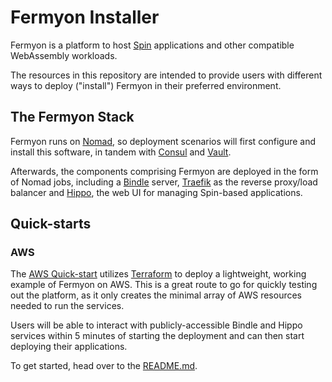 # Fermyon Installer

Fermyon is a platform to host [Spin](https://spin.fermyon.dev) applications
and other compatible WebAssembly workloads.

The resources in this repository are intended to provide users with different
ways to deploy ("install") Fermyon in their preferred environment.

## The Fermyon Stack

Fermyon runs on [Nomad](https://nomadproject.io), so deployment scenarios
will first configure and install this software, in tandem with
[Consul](https://consul.io) and [Vault](https://vaultproject.io).

Afterwards, the components comprising Fermyon are deployed in the
form of Nomad jobs, including a [Bindle](https://github.com/deislabs/bindle)
server, [Traefik](https://docs.traefik.io) as the reverse proxy/load balancer
and [Hippo](https://github.com/deislabs/hippo), the web UI for managing
Spin-based applications.

## Quick-starts

### AWS

The [AWS Quick-start](./aws/quick-start) utilizes
[Terraform](https://terraform.io) to deploy a lightweight, working example
of Fermyon on AWS. This is a great route to go for quickly testing out the
platform, as it only creates the minimal array of AWS resources needed to run
the services.

Users will be able to interact with publicly-accessible Bindle and Hippo
services within 5 minutes of starting the deployment and can then start
deploying their applications.

To get started, head over to the [README.md](./aws/quick-start/README.md).